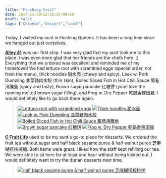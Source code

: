 ```yaml
---
title: "Flushing Visit"
date: 2017-11-30T12:16:35-04:00
draft: false
tags: ["Chinese","dessert","lunch"]
---
```


Today, I visited my aunt in Flushing Queens. It has been a long time since we hanged out just ourselves.

**[Alley 41](http://www.yelp.com/biz/alley-41-flushing-2?hrid=8c2SvZeGwpmyEv9K-dRueg)** was our first stop. I was very glad that my aunt took me to this place. I was even more glad that her friends are the chefs here. :) Everything that we ordered was excellent and reminded me of my hometown! We had lettuce root with scrambled eggs (special order, not from the menu), thick noodles 甜水面 (chewy and spicy), Leek w. Pork Dumpling 韭菜豬肉水餃 (thin skin), Boiled Sliced Fish in Hot Chili Sauce 蜀巷沸騰魚 (spicy and tasty), Brown sugar pancake 红糖饼 (yum! love the running melted brown sugar filling), and Frog w. Dry Pepper 乾鍋香辣田雞. I would definitely like to go back there again.

> [![Lettuce root with scrambled eggs](https://s3-media3.fl.yelpcdn.com/bphoto/Gy04RvazKAhn1DjzI2Hm8Q/o.jpg "Sweet shrimp sushi")](https://www.yelp.com/biz_photos/alley-41-flushing-2?select=Gy04RvazKAhn1DjzI2Hm8Q) [![Thick noodles 甜水面](https://s3-media3.fl.yelpcdn.com/bphoto/x7PGIywZWR58k60hSmXwIw/o.jpg "Thick noodles 甜水面")](https://www.yelp.com/biz_photos/alley-41-flushing-2?select=2LQgM96ln39n1SuQQO4QRw) [![Leek w. Pork Dumpling 韭菜豬肉水餃](https://s3-media3.fl.yelpcdn.com/bphoto/u8q7beRwj3gNPc_mslNg8Q/o.jpg "Leek w. Pork Dumpling 韭菜豬肉水餃")](https://www.yelp.com/biz_photos/alley-41-flushing-2?select=u8q7beRwj3gNPc_mslNg8Q) [![Boiled Sliced Fish in Hot Chili Sauce 蜀巷沸騰魚](https://s3-media4.fl.yelpcdn.com/bphoto/V-5LK8mer_UO1lxdubBTIw/o.jpg "Boiled Sliced Fish in Hot Chili Sauce 蜀巷沸騰魚")](https://www.yelp.com/biz_photos/alley-41-flushing-2?select=V-5LK8mer_UO1lxdubBTIw) [![Brown sugar pancake 红糖饼](https://s3-media3.fl.yelpcdn.com/bphoto/WhjvxyrFVxNcgDqDfmQNIQ/o.jpg "Brown sugar pancake 红糖饼")](https://www.yelp.com/biz_photos/alley-41-flushing-2?select=WhjvxyrFVxNcgDqDfmQNIQ) [![Frog w. Dry Pepper 乾鍋香辣田雞](https://s3-media3.fl.yelpcdn.com/bphoto/cU19wZoJInjAhqKxbyXl9Q/o.jpg "Frog w. Dry Pepper 乾鍋香辣田雞")](https://www.yelp.com/biz_photos/alley-41-flushing-2?select=cU19wZoJInjAhqKxbyXl9QA)

**[C Fruit Life](http://www.yelp.com/biz/c-fruit-life-flushing-2?hrid=p1-j72SDm9NTvdgr1Dm5hw)** used to be my aunt's go-to place for desserts. We ordered the fruit tea without sugar and half black sesame puree & half walnut puree 芝麻糊捞核桃糊. Both items were great. I liked how the staff kept refilling our tea. We were able to sit here for at least one hour without being kicked out. I would definitely want to try the durian desserts next time.

> [![Half black sesame puree & half walnut puree 芝麻糊捞核桃糊](https://s3-media1.fl.yelpcdn.com/bphoto/jAHvLhFUEK5SKqHSZviK3w/o.jpg "Half black sesame puree & half walnut puree 芝麻糊捞核桃糊")](https://www.yelp.com/biz_photos/c-fruit-life-flushing-2?select=jAHvLhFUEK5SKqHSZviK3w)
